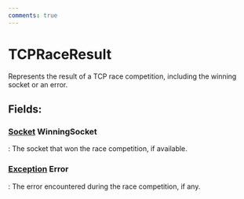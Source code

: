 ```yaml
---
comments: true
---
```

# TCPRaceResult

Represents the result of a TCP race competition, including the winning socket or an error. 

## **Fields**:
### **[Socket](https://learn.microsoft.com/en-us/dotnet/api/System.Net.Sockets.Socket) WinningSocket**
: The socket that won the race competition, if available. 
### **[Exception](https://learn.microsoft.com/en-us/dotnet/api/System.Exception) Error**
: The error encountered during the race competition, if any. 